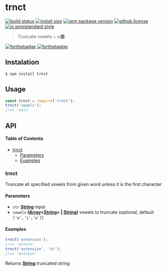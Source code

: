 # trnct

[![build status](https://badgen.net/travis/vladimyr/trnct/master)](https://travis-ci.com/vladimyr/trnct) [![install size](https://badgen.net/packagephobia/install/trnct)](https://packagephobia.now.sh/result?p=trnct) [![npm package version](https://badgen.net/npm/v/trnct)](https://npm.im/trnct) [![github license](https://badgen.net/github/license/vladimyr/trnct)](https://github.com/vladimyr/trnct/blob/master/LICENSE) [![js semistandard style](https://badgen.net/badge/code%20style/semistandard/pink)](https://github.com/Flet/semistandard)

> Truncate vowels ~ `e`ℹ️🅾️

[![forthebadge](https://forthebadge.com/images/badges/as-seen-on-tv.svg)](https://forthebadge.com) [![forthebadge](https://forthebadge.com/images/badges/you-didnt-ask-for-this.svg)](https://forthebadge.com)

## Instalation

    $ npm install trnct

## Usage

```js
const trnct = require('trnct');
trnct('vowels');
//=> 'vwls'
```

## API

<!-- Generated by documentation.js. Update this documentation by updating the source code. -->

#### Table of Contents

-   [trnct](#trnct)
    -   [Parameters](#parameters)
    -   [Examples](#examples)

### trnct

Truncate all specified vowels from given word unless it is the first character

#### Parameters

-   `str` **[String](https://developer.mozilla.org/docs/Web/JavaScript/Reference/Global_Objects/String)** input
-   `vowels` **([Array](https://developer.mozilla.org/docs/Web/JavaScript/Reference/Global_Objects/Array)&lt;[String](https://developer.mozilla.org/docs/Web/JavaScript/Reference/Global_Objects/String)> | [String](https://developer.mozilla.org/docs/Web/JavaScript/Reference/Global_Objects/String))** vowels to truncate (optional, default `['e','i','o']`)

#### Examples

```javascript
trnct('extension');
//=> 'extnsn'
trnct('extension', 'ei');
//=> 'extnson'
```

Returns **[String](https://developer.mozilla.org/docs/Web/JavaScript/Reference/Global_Objects/String)** truncated string
